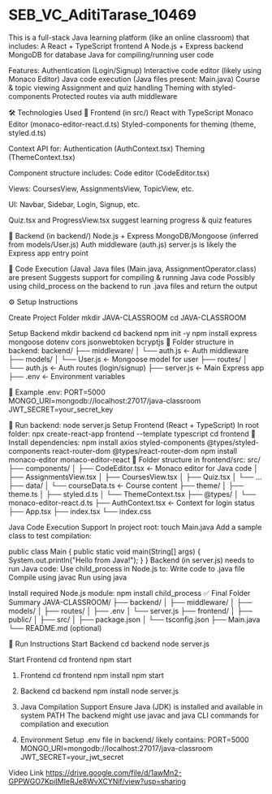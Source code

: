 # SEB_VC_AditiTarase_10469
This is a full-stack Java learning platform (like an online classroom) that includes:
A React + TypeScript frontend
A Node.js + Express backend
MongoDB for database
Java for compiling/running user code

Features:
Authentication (Login/Signup)
Interactive code editor (likely using Monaco Editor)
Java code execution (Java files present: Main.java)
Course & topic viewing
Assignment and quiz handling
Theming with styled-components
Protected routes via auth middleware

🛠 Technologies Used
🔹 Frontend (in src/)
React with TypeScript
Monaco Editor (monaco-editor-react.d.ts)
Styled-components for theming (theme, styled.d.ts)

Context API for:
Authentication (AuthContext.tsx)
Theming (ThemeContext.tsx)

Component structure includes:
Code editor (CodeEditor.tsx)

Views: CoursesView, AssignmentsView, TopicView, etc.

UI: Navbar, Sidebar, Login, Signup, etc.

Quiz.tsx and ProgressView.tsx suggest learning progress & quiz features

🔹 Backend (in backend/)
Node.js + Express
MongoDB/Mongoose (inferred from models/User.js)
Auth middleware (auth.js)
server.js is likely the Express app entry point

🔹 Code Execution (Java)
Java files (Main.java, AssignmentOperator.class) are present
Suggests support for compiling & running Java code
Possibly using child_process on the backend to run .java files and return the output

⚙️ Setup Instructions 

Create Project Folder
mkdir JAVA-CLASSROOM
cd JAVA-CLASSROOM

Setup Backend
mkdir backend
cd backend
npm init -y
npm install express mongoose dotenv cors jsonwebtoken bcryptjs
🔹 Folder structure in backend:
backend/
├── middleware/
│   └── auth.js                ← Auth middleware
├── models/
│   └── User.js                ← Mongoose model for user
├── routes/
│   └── auth.js                ← Auth routes (login/signup)
├── server.js                  ← Main Express app
├── .env                       ← Environment variables

🔹 Example .env:
PORT=5000
MONGO_URI=mongodb://localhost:27017/java-classroom
JWT_SECRET=your_secret_key

🔹 Run backend:
node server.js
Setup Frontend (React + TypeScript)
In root folder:
npx create-react-app frontend --template typescript
cd frontend
🔹 Install dependencies:
npm install axios styled-components @types/styled-components react-router-dom @types/react-router-dom
npm install monaco-editor monaco-editor-react
🔹 Folder structure in frontend/src:
src/
├── components/
│   ├── CodeEditor.tsx            ← Monaco editor for Java code
│   ├── AssignmentsView.tsx
│   ├── CoursesView.tsx
│   ├── Quiz.tsx
│   └── ...
├── data/
│   └── courseData.ts             ← Course content
├── theme/
│   ├── theme.ts
│   ├── styled.d.ts
│   └── ThemeContext.tsx
├── @types/
│   └── monaco-editor-react.d.ts
├── AuthContext.tsx               ← Context for login status
├── App.tsx
├── index.tsx
└── index.css

Java Code Execution Support
In project root:
touch Main.java
Add a sample class to test compilation:

public class Main {
    public static void main(String[] args) {
        System.out.println("Hello from Java!");
    }
}
Backend (in server.js) needs to run Java code:
Use child_process in Node.js to:
Write code to .java file
Compile using javac
Run using java

Install required Node.js module:
npm install child_process
✅ Final Folder Summary
JAVA-CLASSROOM/
├── backend/
│   ├── middleware/
│   ├── models/
│   ├── routes/
│   ├── .env
│   └── server.js
├── frontend/
│   ├── public/
│   ├── src/
│   ├── package.json
│   └── tsconfig.json
├── Main.java
└── README.md (optional)

🚀 Run Instructions
Start Backend
cd backend
node server.js

Start Frontend
cd frontend
npm start

1. Frontend
cd frontend
npm install
npm start

3. Backend
cd backend
npm install
node server.js

5. Java Compilation Support
Ensure Java (JDK) is installed and available in system PATH
The backend might use javac and java CLI commands for compilation and execution

4. Environment Setup
.env file in backend/ likely contains:
PORT=5000
MONGO_URI=mongodb://localhost:27017/java-classroom
JWT_SECRET=your_jwt_secret

Video Link
https://drive.google.com/file/d/1awMn2-GPPWGO7KpiIMIeRJe8WvXCYNif/view?usp=sharing

